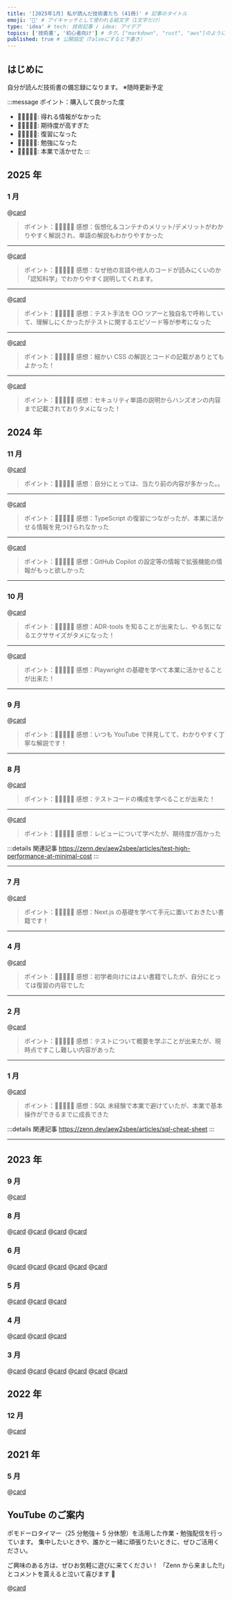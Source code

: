 ```yaml
---
title: '[2025年1月] 私が読んだ技術書たち (41冊)' # 記事のタイトル
emoji: '📖' # アイキャッチとして使われる絵文字（1文字だけ）
type: 'idea' # tech: 技術記事 / idea: アイデア
topics: ['技術書', '初心者向け'] # タグ。["markdown", "rust", "aws"]のように指定する
published: true # 公開設定（falseにすると下書き）
---
```


## はじめに

自分が読んだ技術書の備忘録になります。
※随時更新予定

:::message
ポイント：購入して良かった度

- 🩵🤍🤍🤍🤍: 得れる情報がなかった
- 🩵🩵🤍🤍🤍: 期待度が高すぎた
- 🩵🩵🩵🤍🤍: 復習になった
- 🩵🩵🩵🩵🤍: 勉強になった
- 🩵🩵🩵🩵🩵: 本業で活かせた
  :::

## 2025 年

### 1 月

@[card](https://gihyo.jp/book/2020/978-4-297-11690-3)

> ポイント：🩵🩵🩵🩵🤍
> 感想：仮想化＆コンテナのメリット/デメリットがわかりやすく解説され、単語の解説もわかりやすかった

---

@[card](https://www.shuwasystem.co.jp/book/9784798068534.html)

> ポイント：🩵🩵🩵🩵🤍
> 感想：なぜ他の言語や他人のコードが読みにくいのか「認知科学」でわかりやすく説明してくれます。

---

@[card](https://book.mynavi.jp/ec/products/detail/id=146407)

> ポイント：🩵🩵🩵🩵🤍
> 感想：テスト手法を ○○ ツアーと独自名で呼称していて、理解しにくかったがテストに関するエピソード等が参考になった

---

@[card](https://gihyo.jp/book/2024/978-4-297-13943-8)

> ポイント：🩵🩵🩵🩵🤍
> 感想：細かい CSS の解説とコードの記載がありとてもよかった！

---

@[card](https://www.shoeisha.co.jp/book/detail/9784798169477)

> ポイント：🩵🩵🩵🩵🤍
> 感想：セキュリティ単語の説明からハンズオンの内容まで記載されておりタメになった！

## 2024 年

### 11 月

@[card](https://www.socym.co.jp/book/post-19000)

> ポイント：🩵🩵🤍🤍🤍
> 感想：自分にとっては、当たり前の内容が多かった。。

---

@[card](https://gihyo.jp/magazine/SD/archive/2024/202405)

> ポイント：🩵🩵🩵🤍🤍
> 感想：TypeScript の復習につながったが、本業に活かせる情報を見つけられなかった

---

@[card](https://gihyo.jp/magazine/SD/archive/2024/202401)

> ポイント：🩵🩵🤍🤍🤍
> 感想：GitHub Copilot の設定等の情報で拡張機能の情報がもっと欲しかった

---

### 10 月

@[card](https://gihyo.jp/magazine/SD/archive/2024/202410)

> ポイント：🩵🩵🩵🩵🤍
> 感想：ADR-tools を知ることが出来たし、やる気になるエクササイズがタメになった！

---

@[card](https://gihyo.jp/book/2024/978-4-297-14220-9)

> ポイント：🩵🩵🩵🩵🩵
> 感想：Playwright の基礎を学べて本業に活かせることが出来た！

---

### 9 月

@[card](https://gihyo.jp/book/2024/978-4-297-14285-8)

> ポイント：🩵🩵🩵🩵🤍
> 感想：いつも YouTube で拝見してて、わかりやすく丁寧な解説です！

---

### 8 月

@[card](https://book.mynavi.jp/ec/products/detail/id=134252)

> ポイント：🩵🩵🩵🩵🤍
> 感想：テストコードの構成を学べることが出来た！

---

@[card](https://bookplus.nikkei.com/atcl/catalog/23/11/07/01094/)

> ポイント：🩵🩵🩵🩵🤍
> 感想：レビューについて学べたが、期待度が高かった

:::details 関連記事
https://zenn.dev/aew2sbee/articles/test-high-performance-at-minimal-cost
:::

---

### 7 月

@[card](https://gihyo.jp/book/2024/978-4-297-14061-8)

> ポイント：🩵🩵🩵🩵🤍
> 感想：Next.js の基礎を学べて手元に置いておきたい書籍です！

---

### 4 月

@[card](https://gihyo.jp/book/2023/978-4-297-13871-4)

> ポイント：🩵🩵🩵🤍🤍
> 感想：初学者向けにはよい書籍でしたが、自分にとっては復習の内容でした

---

### 2 月

@[card](https://www.shoeisha.co.jp/book/detail/9784798178189)

> ポイント：🩵🩵🩵🩵🤍
> 感想：テストについて概要を学ぶことが出来たが、現時点ですこし難しい内容があった

---

### 1 月

@[card](https://www.shoeisha.co.jp/book/detail/9784798179612)

> ポイント：🩵🩵🩵🩵🩵
> 感想：SQL 未経験で本業で避けていたが、本業で基本操作ができるまでに成長できた

:::details 関連記事
https://zenn.dev/aew2sbee/articles/sql-cheat-sheet
:::

---

## 2023 年

### 9 月

@[card](https://www.shoeisha.co.jp/book/detail/9784798167282)

### 8 月

@[card](https://bnn.co.jp/products/9784802512480)
@[card](https://www.oreilly.co.jp/books/9784873116860/)
@[card](https://book.impress.co.jp/books/1121101138)
@[card](https://gihyo.jp/book/2022/978-4-297-12916-3)

### 6 月

@[card](https://booth.pm/ja/items/3109503)
@[card](https://booth.pm/ja/items/1242542)
@[card](https://booth.pm/ja/items/1036317)
@[card](https://booth.pm/ja/items/825879)
@[card](https://www.shuwasystem.co.jp/book/9784798046143.html)

### 5 月

@[card](https://www.ohmsha.co.jp/book/9784274068560/)
@[card](https://www.oreilly.co.jp/books/9784873119045/)
@[card](https://www.hyuki.com/math/)

### 4 月

@[card](https://www.oreilly.co.jp/books/9784873119465/)
@[card](https://www.oreilly.co.jp/books/9784814400362/)
@[card](https://books.bunshun.jp/ud/book/num/9784163917689)

### 3 月

@[card](https://gihyo.jp/book/2017/978-4-7741-9087-7)
@[card](https://www.shoeisha.co.jp/book/detail/9784798171548)
@[card](https://www.shoeisha.co.jp/book/detail/9784798179421)
@[card](https://oukayuka.booth.pm/items/2367992)
@[card](https://oukayuka.booth.pm/items/2368019)
@[card](https://oukayuka.booth.pm/items/2368045)

## 2022 年

### 12 月

@[card](https://bookplus.nikkei.com/atcl/catalog/22/04/24/00110/)

## 2021 年

### 5 月

@[card](https://www.oreilly.co.jp/books/9784873115658/)

## YouTube のご案内

ポモドーロタイマー（25 分勉強＋ 5 分休憩）を活用した作業・勉強配信を行っています。
集中したいときや、誰かと一緒に頑張りたいときに、ぜひご活用ください。

ご興味のある方は、ぜひお気軽に遊びに来てください！
「Zenn から来ました!!」とコメントを貰えると泣いて喜びます 🤣

@[card](https://www.youtube.com/@aew2sbee)
